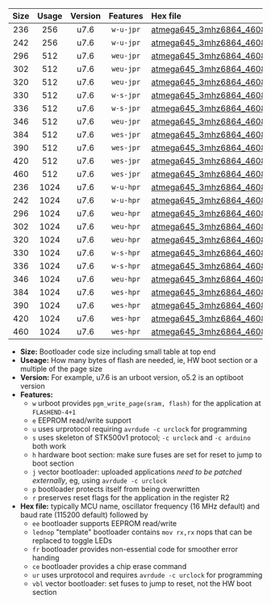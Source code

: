|Size|Usage|Version|Features|Hex file|
|:-:|:-:|:-:|:-:|:--|
|236|256|u7.6|`w-u-jpr`|[atmega645_3mhz6864_460800bps_ur_vbl.hex](https://raw.githubusercontent.com/stefanrueger/urboot/main//atmega645_3mhz6864_460800bps_ur_vbl.hex)|
|242|256|u7.6|`w-u-jpr`|[atmega645_3mhz6864_460800bps_lednop_ur_vbl.hex](https://raw.githubusercontent.com/stefanrueger/urboot/main//atmega645_3mhz6864_460800bps_lednop_ur_vbl.hex)|
|296|512|u7.6|`weu-jpr`|[atmega645_3mhz6864_460800bps_ee_ur_vbl.hex](https://raw.githubusercontent.com/stefanrueger/urboot/main//atmega645_3mhz6864_460800bps_ee_ur_vbl.hex)|
|302|512|u7.6|`weu-jpr`|[atmega645_3mhz6864_460800bps_ee_lednop_ur_vbl.hex](https://raw.githubusercontent.com/stefanrueger/urboot/main//atmega645_3mhz6864_460800bps_ee_lednop_ur_vbl.hex)|
|320|512|u7.6|`weu-jpr`|[atmega645_3mhz6864_460800bps_ee_lednop_fr_ur_vbl.hex](https://raw.githubusercontent.com/stefanrueger/urboot/main//atmega645_3mhz6864_460800bps_ee_lednop_fr_ur_vbl.hex)|
|330|512|u7.6|`w-s-jpr`|[atmega645_3mhz6864_460800bps_vbl.hex](https://raw.githubusercontent.com/stefanrueger/urboot/main//atmega645_3mhz6864_460800bps_vbl.hex)|
|336|512|u7.6|`w-s-jpr`|[atmega645_3mhz6864_460800bps_lednop_vbl.hex](https://raw.githubusercontent.com/stefanrueger/urboot/main//atmega645_3mhz6864_460800bps_lednop_vbl.hex)|
|346|512|u7.6|`weu-jpr`|[atmega645_3mhz6864_460800bps_ee_lednop_fr_ce_ur_vbl.hex](https://raw.githubusercontent.com/stefanrueger/urboot/main//atmega645_3mhz6864_460800bps_ee_lednop_fr_ce_ur_vbl.hex)|
|384|512|u7.6|`wes-jpr`|[atmega645_3mhz6864_460800bps_ee_vbl.hex](https://raw.githubusercontent.com/stefanrueger/urboot/main//atmega645_3mhz6864_460800bps_ee_vbl.hex)|
|390|512|u7.6|`wes-jpr`|[atmega645_3mhz6864_460800bps_ee_lednop_vbl.hex](https://raw.githubusercontent.com/stefanrueger/urboot/main//atmega645_3mhz6864_460800bps_ee_lednop_vbl.hex)|
|420|512|u7.6|`wes-jpr`|[atmega645_3mhz6864_460800bps_ee_lednop_fr_vbl.hex](https://raw.githubusercontent.com/stefanrueger/urboot/main//atmega645_3mhz6864_460800bps_ee_lednop_fr_vbl.hex)|
|460|512|u7.6|`wes-jpr`|[atmega645_3mhz6864_460800bps_ee_lednop_fr_ce_vbl.hex](https://raw.githubusercontent.com/stefanrueger/urboot/main//atmega645_3mhz6864_460800bps_ee_lednop_fr_ce_vbl.hex)|
|236|1024|u7.6|`w-u-hpr`|[atmega645_3mhz6864_460800bps_ur.hex](https://raw.githubusercontent.com/stefanrueger/urboot/main//atmega645_3mhz6864_460800bps_ur.hex)|
|242|1024|u7.6|`w-u-hpr`|[atmega645_3mhz6864_460800bps_lednop_ur.hex](https://raw.githubusercontent.com/stefanrueger/urboot/main//atmega645_3mhz6864_460800bps_lednop_ur.hex)|
|296|1024|u7.6|`weu-hpr`|[atmega645_3mhz6864_460800bps_ee_ur.hex](https://raw.githubusercontent.com/stefanrueger/urboot/main//atmega645_3mhz6864_460800bps_ee_ur.hex)|
|302|1024|u7.6|`weu-hpr`|[atmega645_3mhz6864_460800bps_ee_lednop_ur.hex](https://raw.githubusercontent.com/stefanrueger/urboot/main//atmega645_3mhz6864_460800bps_ee_lednop_ur.hex)|
|320|1024|u7.6|`weu-hpr`|[atmega645_3mhz6864_460800bps_ee_lednop_fr_ur.hex](https://raw.githubusercontent.com/stefanrueger/urboot/main//atmega645_3mhz6864_460800bps_ee_lednop_fr_ur.hex)|
|330|1024|u7.6|`w-s-hpr`|[atmega645_3mhz6864_460800bps.hex](https://raw.githubusercontent.com/stefanrueger/urboot/main//atmega645_3mhz6864_460800bps.hex)|
|336|1024|u7.6|`w-s-hpr`|[atmega645_3mhz6864_460800bps_lednop.hex](https://raw.githubusercontent.com/stefanrueger/urboot/main//atmega645_3mhz6864_460800bps_lednop.hex)|
|346|1024|u7.6|`weu-hpr`|[atmega645_3mhz6864_460800bps_ee_lednop_fr_ce_ur.hex](https://raw.githubusercontent.com/stefanrueger/urboot/main//atmega645_3mhz6864_460800bps_ee_lednop_fr_ce_ur.hex)|
|384|1024|u7.6|`wes-hpr`|[atmega645_3mhz6864_460800bps_ee.hex](https://raw.githubusercontent.com/stefanrueger/urboot/main//atmega645_3mhz6864_460800bps_ee.hex)|
|390|1024|u7.6|`wes-hpr`|[atmega645_3mhz6864_460800bps_ee_lednop.hex](https://raw.githubusercontent.com/stefanrueger/urboot/main//atmega645_3mhz6864_460800bps_ee_lednop.hex)|
|420|1024|u7.6|`wes-hpr`|[atmega645_3mhz6864_460800bps_ee_lednop_fr.hex](https://raw.githubusercontent.com/stefanrueger/urboot/main//atmega645_3mhz6864_460800bps_ee_lednop_fr.hex)|
|460|1024|u7.6|`wes-hpr`|[atmega645_3mhz6864_460800bps_ee_lednop_fr_ce.hex](https://raw.githubusercontent.com/stefanrueger/urboot/main//atmega645_3mhz6864_460800bps_ee_lednop_fr_ce.hex)|

- **Size:** Bootloader code size including small table at top end
- **Useage:** How many bytes of flash are needed, ie, HW boot section or a multiple of the page size
- **Version:** For example, u7.6 is an urboot version, o5.2 is an optiboot version
- **Features:**
  + `w` urboot provides `pgm_write_page(sram, flash)` for the application at `FLASHEND-4+1`
  + `e` EEPROM read/write support
  + `u` uses urprotocol requiring `avrdude -c urclock` for programming
  + `s` uses skeleton of STK500v1 protocol; `-c urclock` and `-c arduino` both work
  + `h` hardware boot section: make sure fuses are set for reset to jump to boot section
  + `j` vector bootloader: uploaded applications *need to be patched externally*, eg, using `avrdude -c urclock`
  + `p` bootloader protects itself from being overwritten
  + `r` preserves reset flags for the application in the register R2
- **Hex file:** typically MCU name, oscillator frequency (16 MHz default) and baud rate (115200 default) followed by
  + `ee` bootloader supports EEPROM read/write
  + `lednop` "template" bootloader contains `mov rx,rx` nops that can be replaced to toggle LEDs
  + `fr` bootloader provides non-essential code for smoother error handing
  + `ce` bootloader provides a chip erase command
  + `ur` uses urprotocol and requires `avrdude -c urclock` for programming
  + `vbl` vector bootloader: set fuses to jump to reset, not the HW boot section

